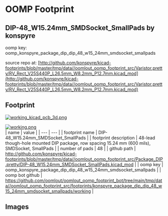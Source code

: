 # OOMP Footprint  
## DIP-48_W15.24mm_SMDSocket_SmallPads  by konspyre  
  
oomp key: oomp_konspyre_package_dip_dip_48_w15_24mm_smdsocket_smallpads  
  
source repo at: [http://github.com/konspyre/kicad-footprints/blob/master/tmp/data//oomlout_oomp_footprint_src/Varistor.pretty/RV_Rect_V25S440P_L26.5mm_W8.2mm_P12.7mm.kicad_mod](http://github.com/konspyre/kicad-footprints/blob/master/tmp/data//oomlout_oomp_footprint_src/Varistor.pretty/RV_Rect_V25S440P_L26.5mm_W8.2mm_P12.7mm.kicad_mod)  
## Footprint  
  
[![working_kicad_pcb_3d.png](working_kicad_pcb_3d_600.png)](working_kicad_pcb_3d.png)  
  
[![working.png](working_600.png)](working.png)  
| name | value | 
| --- | --- | 
| footprint name | DIP-48_W15.24mm_SMDSocket_SmallPads | 
| footprint description | 48-lead though-hole mounted DIP package, row spacing 15.24 mm (600 mils), SMDSocket, SmallPads | 
| number of pads | 48 | 
| github path | http://github.com/konspyre/kicad-footprints/blob/master/tmp/data//oomlout_oomp_footprint_src/Package_DIP.pretty/DIP-48_W15.24mm_SMDSocket_SmallPads.kicad_mod | 
| oomp key | oomp_konspyre_package_dip_dip_48_w15_24mm_smdsocket_smallpads | 
| oomp bot github | https://github.com/oomlout/oomlout_oomp_footprint_bot/tree/main/tmp/data//oomlout_oomp_footprint_src/footprints/konspyre_package_dip_dip_48_w15_24mm_smdsocket_smallpads/working | 
## Images  
